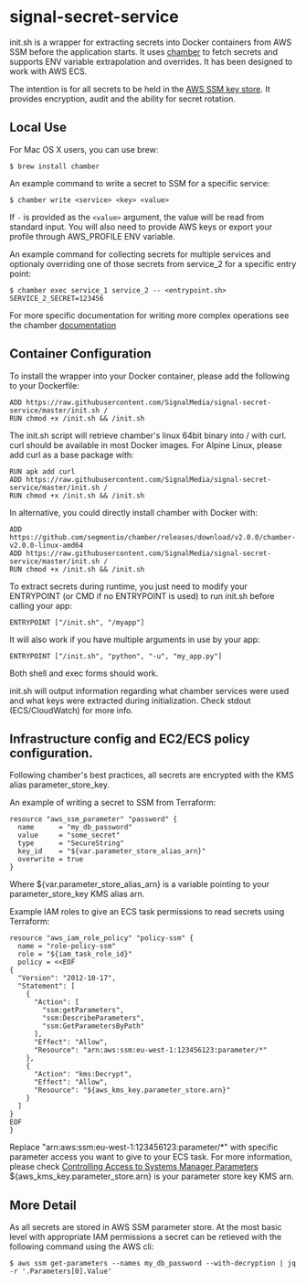 # signal-secret-service

init.sh is a wrapper for extracting secrets into Docker containers from AWS SSM before the application starts. It uses [chamber](https://github.com/segmentio/chamber) to fetch secrets and supports ENV variable extrapolation and overrides.
It has been designed to work with AWS ECS.

The intention is for all secrets to be held in the [AWS SSM key store](https://eu-west-1.console.aws.amazon.com/ec2/v2/home?region=eu-west-1#Parameters:sort=Name). It provides encryption, audit and the ability for secret rotation.

## Local Use

For Mac OS X users, you can use brew:
```
$ brew install chamber
```

An example command to write a secret to SSM for a specific service:
```
$ chamber write <service> <key> <value>
```

If `-` is provided as the `<value>` argument, the value will be read from standard
input. You will also need to provide AWS keys or export your profile through AWS_PROFILE ENV variable.

An example command for collecting secrets for multiple services and optionaly overriding one of those secrets from service_2 for a specific entry point:
```
$ chamber exec service_1 service_2 -- <entrypoint.sh> SERVICE_2_SECRET=123456
```

For more specific documentation for writing more complex operations see the chamber [documentation](https://github.com/segmentio/chamber)

## Container Configuration

To install the wrapper into your Docker container, please add the following to your Dockerfile:
```
ADD https://raw.githubusercontent.com/SignalMedia/signal-secret-service/master/init.sh /
RUN chmod +x /init.sh && /init.sh
```

The init.sh script will retrieve chamber's linux 64bit binary into / with curl. curl should be available in most Docker images. For Alpine Linux,
please add curl as a base package with:

```
RUN apk add curl
ADD https://raw.githubusercontent.com/SignalMedia/signal-secret-service/master/init.sh /
RUN chmod +x /init.sh && /init.sh
```

In alternative, you could directly install chamber with Docker with:
```
ADD https://github.com/segmentio/chamber/releases/download/v2.0.0/chamber-v2.0.0-linux-amd64
ADD https://raw.githubusercontent.com/SignalMedia/signal-secret-service/master/init.sh /
RUN chmod +x /init.sh && /init.sh
```

To extract secrets during runtime, you just need to modify your ENTRYPOINT (or CMD if no ENTRYPOINT is used) to run init.sh before calling your app:
```
ENTRYPOINT ["/init.sh", "/myapp"]
```

It will also work if you have multiple arguments in use by your app:
```
ENTRYPOINT ["/init.sh", "python", "-u", "my_app.py"]
```

Both shell and exec forms should work.

init.sh will output information regarding what chamber services were used and what keys were extracted during initialization. Check
stdout (ECS/CloudWatch) for more info.

## Infrastructure config and EC2/ECS policy configuration.

Following chamber's best practices, all secrets are encrypted with the KMS alias parameter_store_key.

An example of writing a secret to SSM from Terraform:

```HCL
resource "aws_ssm_parameter" "password" {
  name      = "my_db_password"
  value     = "some_secret"
  type      = "SecureString"
  key_id    = "${var.parameter_store_alias_arn}"
  overwrite = true
}
```

Where ${var.parameter_store_alias_arn} is a variable pointing to your parameter_store_key KMS alias arn.

Example IAM roles to give an ECS task permissions to read secrets using Terraform:

```HCL
resource "aws_iam_role_policy" "policy-ssm" {
  name = "role-policy-ssm"
  role = "${iam_task_role_id}"
  policy = <<EOF
{
  "Version": "2012-10-17",
  "Statement": [
    {
      "Action": [
        "ssm:getParameters",
        "ssm:DescribeParameters",
        "ssm:GetParametersByPath"
      ],
      "Effect": "Allow",
      "Resource": "arn:aws:ssm:eu-west-1:123456123:parameter/*"
    },
    {
      "Action": "kms:Decrypt",
      "Effect": "Allow",
      "Resource": "${aws_kms_key.parameter_store.arn}"
    }
  ]
}
EOF
}
```

Replace "arn:aws:ssm:eu-west-1:123456123:parameter/\*" with specific parameter access you want to give to your ECS task. For more information, please check 
[Controlling Access to Systems Manager Parameters](https://docs.aws.amazon.com/systems-manager/latest/userguide/sysman-paramstore-access.html)
${aws_kms_key.parameter_store.arn} is your parameter store key KMS arn.

##  More Detail

As all secrets are stored in AWS SSM parameter store. At the most basic level with appropriate IAM permissions a secret can be retieved with the following command using the AWS cli:

```
$ aws ssm get-parameters --names my_db_password --with-decryption | jq -r '.Parameters[0].Value'
```
